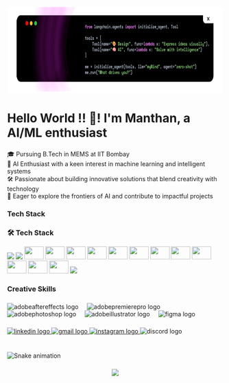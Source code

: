 <div align="center">
  <img height="200" src="Linkedin Cover-9.png"  />
</div>

###

<h1 align="left">Hello World !! 👋! I'm Manthan, a AI/ML enthusiast</h1>

###

<p align="left">🎓 Pursuing B.Tech in MEMS  at IIT Bombay<br>🤖 AI Enthusiast with a keen interest in machine learning and intelligent systems<br>🛠️ Passionate about building innovative solutions that blend creativity with technology<br>🚀 Eager to explore the frontiers of AI and contribute to impactful projects</p>

###

<h3 align="left">Tech Stack</h3>

###

### 🛠️ Tech Stack

<p align="left">
  <img src="https://cdn.jsdelivr.net/gh/devicons/devicon/icons/java/java-original.svg"  width="45" />
  <img src="https://cdn.jsdelivr.net/gh/devicons/devicon/icons/python/python-original.svg"  width="45" />
  <img src="https://cdn.jsdelivr.net/gh/devicons/devicon/icons/jupyter/jupyter-original-wordmark.svg" height="30" width="45" />
  <img src="https://cdn.jsdelivr.net/gh/devicons/devicon/icons/anaconda/anaconda-original.svg" height="30" width="45" />
  <img src="https://cdn.jsdelivr.net/gh/devicons/devicon/icons/numpy/numpy-original.svg" height="30" width="45" />
  <img src="https://cdn.jsdelivr.net/gh/devicons/devicon/icons/tensorflow/tensorflow-original.svg" height="30" width="45" />
  <img src="https://cdn.jsdelivr.net/gh/devicons/devicon/icons/pytorch/pytorch-original.svg" height="30" width="45" />
  <img src="https://cdn.jsdelivr.net/gh/devicons/devicon/icons/javascript/javascript-original.svg" height="30" width="45" />
  <img src="https://cdn.jsdelivr.net/gh/devicons/devicon/icons/typescript/typescript-original.svg" height="30" width="45" />
  <img src="https://cdn.jsdelivr.net/gh/devicons/devicon/icons/react/react-original.svg" height="30" width="45" />
  <img src="https://cdn.jsdelivr.net/gh/devicons/devicon/icons/nextjs/nextjs-original.svg" height="30" width="45" />
  <img src="https://cdn.jsdelivr.net/gh/devicons/devicon/icons/html5/html5-original.svg" height="30" width="45" />
  <img src="https://cdn.jsdelivr.net/gh/devicons/devicon/icons/css3/css3-original.svg" height="30" width="45" />
  <img src="https://cdn.jsdelivr.net/gh/devicons/devicon/icons/cplusplus/cplusplus-original.svg" height="30" width="45" />
  <img src="https://skillicons.dev/icons?i=tailwind" height="25" />
</p>



###

<h3 align="left">Creative Skills</h3>

###

<div align="left">
  <img src="https://skillicons.dev/icons?i=ae" height="30" alt="adobeaftereffects logo"  />
  <img width="12" />
  <img src="https://skillicons.dev/icons?i=pr" height="30" alt="adobepremierepro logo"  />
  <img width="12" />
  <img src="https://skillicons.dev/icons?i=ps" height="30" alt="adobephotoshop logo"  />
  <img width="12" />
  <img src="https://skillicons.dev/icons?i=ai" height="30" alt="adobeillustrator logo"  />
  <img width="12" />
  <img src="https://cdn.jsdelivr.net/gh/devicons/devicon/icons/figma/figma-original.svg" height="30" width="45" alt="figma logo"  />
</div>

###

<div align="left">
  <a href="https://www.linkedin.com/in/manthan-p-6457b3313/" target="_blank">
    <img src="https://img.shields.io/static/v1?message=LinkedIn&logo=linkedin&label=&color=0077B5&logoColor=white&labelColor=&style=for-the-badge" height="30" alt="linkedin logo"  />
  </a>
  <a href="pattedamanthan@gmail.com" target="_blank">
    <img src="https://img.shields.io/static/v1?message=Gmail&logo=gmail&label=&color=D14836&logoColor=white&labelColor=&style=for-the-badge" height="30" alt="gmail logo"  />
  </a>
  <a href="https://www.instagram.com/manthan_spryzen/" target="_blank">
    <img src="https://img.shields.io/static/v1?message=Instagram&logo=instagram&label=&color=E4405F&logoColor=whit&labelColor=&style=for-the-badge" height="30" alt="instagram logo"  />
  </a>
  <img src="https://img.shields.io/static/v1?message=Discord&logo=discord&label=&color=7289DA&logoColor=white&labelColor=&style=for-the-badge" height="30" alt="discord logo"  />
</div>

###

<br clear="both">

<img src="https://raw.githubusercontent.com/manthan9986/manthan9986/output/snake.svg" alt="Snake animation" />

###

<div align="center">
  <img src="https://profile-counter.glitch.me/manthan9986/count.svg?"  />
</div>

###

<picture>
  <source media="(prefers-color-scheme: dark)" srcset="https://raw.githubusercontent.com/manthan9986/manthan9986/output/github-snake-dark.svg" />
  <source media="(prefers-color-scheme: light)" srcset="https://raw.githubusercontent.com/manthan9986/manthan9986/output/github-snake.svg" />
</picture>

###
